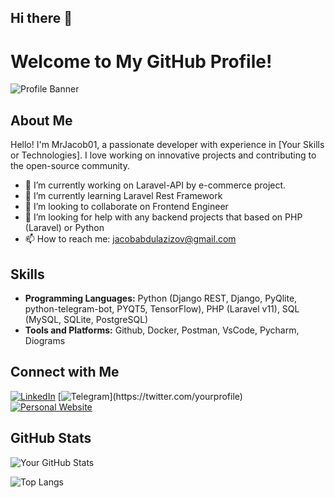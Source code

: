 ## Hi there 👋
# Welcome to My GitHub Profile!

![Profile Banner](https://via.placeholder.com/1200x300.png?text=Welcome+to+My+Profile)

## About Me

Hello! I'm MrJacob01, a passionate developer with experience in [Your Skills or Technologies]. I love working on innovative projects and contributing to the open-source community.

- 🔭 I’m currently working on Laravel-API by e-commerce project.
- 🌱 I’m currently learning Laravel Rest Framework
- 👯 I’m looking to collaborate on Frontend Engineer
- 🤔 I’m looking for help with any backend projects that based on PHP (Laravel) or Python
- 📫 How to reach me: jacobabdulazizov@gmail.com

## Skills

- **Programming Languages:** Python (Django REST, Django, PyQlite, python-telegram-bot, PYQT5, TensorFlow), PHP (Laravel v11), SQL (MySQL, SQLite, PostgreSQL)
- **Tools and Platforms:** Github, Docker, Postman, VsCode, Pycharm, Diograms


## Connect with Me

[![LinkedIn](https://img.shields.io/badge/LinkedIn-0077B5?style=for-the-badge&logo=linkedin&logoColor=white)]([https://www.linkedin.com/in/jacob-abdulazizov-54b9bb34a])
[![Telegram]([https://img.shields.io/badge/Twitter-1DA1F2?style=for-the-badge&logo=twitter&logoColor=white](https://img.shields.io/badge/Telegram?style=social&logo=%3Csvg%20role%3D%22img%22%20viewBox%3D%220%200%2024%2024%22%20xmlns%3D%22http%3A%2F%2Fwww.w3.org%2F2000%2Fsvg%22%3E%3Ctitle%3ETelegram%3C%2Ftitle%3E%3Cpath%20d%3D%22M11.944%200A12%2012%200%200%200%200%2012a12%2012%200%200%200%2012%2012%2012%2012%200%200%200%2012-12A12%2012%200%200%200%2012%200a12%2012%200%200%200-.056%200zm4.962%207.224c.1-.002.321.023.465.14a.506.506%200%200%201%20.171.325c.016.093.036.306.02.472-.18%201.898-.962%206.502-1.36%208.627-.168.9-.499%201.201-.82%201.23-.696.065-1.225-.46-1.9-.902-1.056-.693-1.653-1.124-2.678-1.8-1.185-.78-.417-1.21.258-1.91.177-.184%203.247-2.977%203.307-3.23.007-.032.014-.15-.056-.212s-.174-.041-.249-.024c-.106.024-1.793%201.14-5.061%203.345-.48.33-.913.49-1.302.48-.428-.008-1.252-.241-1.865-.44-.752-.245-1.349-.374-1.297-.789.027-.216.325-.437.893-.663%203.498-1.524%205.83-2.529%206.998-3.014%203.332-1.386%204.025-1.627%204.476-1.635z%22%2F%3E%3C%2Fsvg%3E))](https://twitter.com/yourprofile)
[![Personal Website](https://img.shields.io/badge/Website-000000?style=for-the-badge&logo=About.me&logoColor=white)](https://yourwebsite.com)

## GitHub Stats

![Your GitHub Stats](https://github-readme-stats.vercel.app/api?username=MrJacob01&show_icons=true&theme=tokyonight)

![Top Langs](https://github-readme-stats.vercel.app/api/top-langs/?username=MrJacob01&layout=compact&theme=tokyonight)
